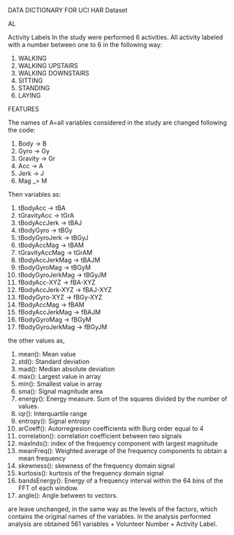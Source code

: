 DATA DICTIONARY FOR UCI HAR Dataset

AL

Activity Labels
In the study were performed 6 activities.  All activity labeled with a number between one to 6 in the following way:

1. WALKING
2. WALKING UPSTAIRS
3. WALKING DOWNSTAIRS
4. SITTING
5. STANDING
6. LAYING

FEATURES

The names of A=all variables considered in the study are changed following the code:
1. Body -> B
2. Gyro -> Gy
3. Gravity -> Gr
4. Acc -> A
5. Jerk -> J
6. Mag _> M

Then variables as:

1.  tBodyAcc -> tBA
2.  tGravityAcc -> tGrA
3.  tBodyAccJerk -> tBAJ
4.  tBodyGyro -> tBGy
5.  tBodyGyroJerk -> tBGyJ
6.  tBodyAccMag -> tBAM
7.  tGravityAccMag -> tGrAM
8.  tBodyAccJerkMag -> tBAJM
9.  tBodyGyroMag -> tBGyM
10. tBodyGyroJerkMag -> tBGyJM
11. fBodyAcc-XYZ -> fBA-XYZ
12. fBodyAccJerk-XYZ -> fBAJ-XYZ
13. fBodyGyro-XYZ -> fBGy-XYZ
14. fBodyAccMag -> fBAM
15. fBodyAccJerkMag -> fBAJM
16. fBodyGyroMag -> fBGyM
17. fBodyGyroJerkMag -> fBGyJM 

the other values as, 

1.  mean(): Mean value
2.  std(): Standard deviation
3.  mad(): Median absolute deviation 
4.  max(): Largest value in array
5.  min(): Smallest value in array
6.  sma(): Signal magnitude area
7.  energy(): Energy measure. Sum of the squares divided by the number of values. 
8.  iqr(): Interquartile range 
9.  entropy(): Signal entropy
10. arCoeff(): Autorregresion coefficients with Burg order equal to 4
11. correlation(): correlation coefficient between two signals
12. maxInds(): index of the frequency component with largest magnitude
13. meanFreq(): Weighted average of the frequency components to obtain a mean frequency
14. skewness(): skewness of the frequency domain signal 
15. kurtosis(): kurtosis of the frequency domain signal 
16. bandsEnergy(): Energy of a frequency interval within the 64 bins of the FFT of each window.
17. angle(): Angle between to vectors.
 
are leave unchanged, in the same way as the levels of the factors, which contains the original names of the variables. 
In the analysis performed analysis are obtained 561 variables + Volunteer Number + Activity Label.
